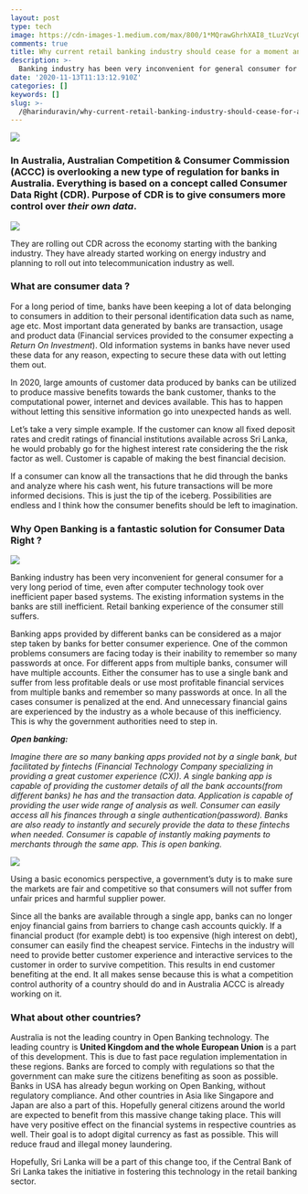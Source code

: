 ```yaml
---
layout: post
type: tech
image: https://cdn-images-1.medium.com/max/800/1*MQrawGhrhXAI8_tLuzVcyQ.jpeg
comments: true
title: Why current retail banking industry should cease for a moment and change?
description: >-
  Banking industry has been very inconvenient for general consumer for a very long period of time, even after computer technology took over inefficient paper based systems. The existing information systems in the banks are still inefficient. Retail banking experience of the consumer still suffers.
date: '2020-11-13T11:13:12.910Z'
categories: []
keywords: []
slug: >-
  /@harinduravin/why-current-retail-banking-industry-should-cease-for-a-moment-and-change-929ab99fcf09
---
```


![](https://cdn-images-1.medium.com/max/800/1*MQrawGhrhXAI8_tLuzVcyQ.jpeg)

### In Australia, Australian Competition & Consumer Commission (ACCC) is overlooking a new type of regulation for banks in Australia. Everything is based on a concept called Consumer Data Right (CDR). Purpose of CDR is to give consumers more control over _their own data_.

![](https://cdn-images-1.medium.com/max/600/1*bh46x-68L46uERJAlX-N3A.jpeg)

They are rolling out CDR across the economy starting with the banking industry. They have already started working on energy industry and planning to roll out into telecommunication industry as well.

### What are consumer data ?

For a long period of time, banks have been keeping a lot of data belonging to consumers in addition to their personal identification data such as name, age etc. Most important data generated by banks are transaction, usage and product data (Financial services provided to the consumer expecting a _Return On Investment_). Old information systems in banks have never used these data for any reason, expecting to secure these data with out letting them out.

In 2020, large amounts of customer data produced by banks can be utilized to produce massive benefits towards the bank customer, thanks to the computational power, internet and devices available. This has to happen without letting this sensitive information go into unexpected hands as well.

Let’s take a very simple example. If the customer can know all fixed deposit rates and credit ratings of financial institutions available across Sri Lanka, he would probably go for the highest interest rate considering the the risk factor as well. Customer is capable of making the best financial decision.

If a consumer can know all the transactions that he did through the banks and analyze where his cash went, his future transactions will be more informed decisions. This is just the tip of the iceberg. Possibilities are endless and I think how the consumer benefits should be left to imagination.

### Why Open Banking is a fantastic solution for Consumer Data Right ?

![](https://cdn-images-1.medium.com/max/800/1*KzDg2MPHPzn0JXC9tbCrBw.png)

Banking industry has been very inconvenient for general consumer for a very long period of time, even after computer technology took over inefficient paper based systems. The existing information systems in the banks are still inefficient. Retail banking experience of the consumer still suffers.

Banking apps provided by different banks can be considered as a major step taken by banks for better consumer experience. One of the common problems consumers are facing today is their inability to remember so many passwords at once. For different apps from multiple banks, consumer will have multiple accounts. Either the consumer has to use a single bank and suffer from less profitable deals or use most profitable financial services from multiple banks and remember so many passwords at once. In all the cases consumer is penalized at the end. And unnecessary financial gains are experienced by the industry as a whole because of this inefficiency. This is why the government authorities need to step in.

**_Open banking:_**

_Imagine there are so many banking apps provided not by a single bank, but facilitated by fintechs (Financial Technology Company specializing in providing a great customer experience (CX)). A single banking app is capable of providing the customer details of all the bank accounts(from different banks) he has and the transaction data. Application is capable of providing the user wide range of analysis as well. Consumer can easily access all his finances through a single authentication(password). Banks are also ready to instantly and securely provide the data to these fintechs when needed. Consumer is capable of instantly making payments to merchants through the same app. This is open banking._

![](https://cdn-images-1.medium.com/max/800/1*p0BVWby-V8BgwKT-VyyhjA.png)

Using a basic economics perspective, a government’s duty is to make sure the markets are fair and competitive so that consumers will not suffer from unfair prices and harmful supplier power.

Since all the banks are available through a single app, banks can no longer enjoy financial gains from barriers to change cash accounts quickly. If a financial product (for example debt) is too expensive (high interest on debt), consumer can easily find the cheapest service. Fintechs in the industry will need to provide better customer experience and interactive services to the customer in order to survive competition. This results in end customer benefiting at the end. It all makes sense because this is what a competition control authority of a country should do and in Australia ACCC is already working on it.

### What about other countries?

Australia is not the leading country in Open Banking technology. The leading country is **United Kingdom and the whole European Union** is a part of this development. This is due to fast pace regulation implementation in these regions. Banks are forced to comply with regulations so that the government can make sure the citizens benefiting as soon as possible. Banks in USA has already begun working on Open Banking, without regulatory compliance. And other countries in Asia like Singapore and Japan are also a part of this. Hopefully general citizens around the world are expected to benefit from this massive change taking place. This will have very positive effect on the financial systems in respective countries as well. Their goal is to adopt digital currency as fast as possible. This will reduce fraud and illegal money laundering.

Hopefully, Sri Lanka will be a part of this change too, if the Central Bank of Sri Lanka takes the initiative in fostering this technology in the retail banking sector.
